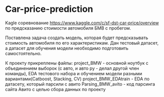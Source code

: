 # Car-price-prediction
Kagle соревнование https://www.kaggle.com/c/sf-dst-car-price/overview по предсказанию стоимости автомобиля БМВ с пробегом.

Поставлена задача создать модель, которая будет предсказывать стоимость автомобиля по его характеристикам.
Дан тестовый датасет, а датасет для обучения модели необходимо подготовить самостоятельно.

К проекту прикреплены файлы:
project_BMW - основной ноутбук с объединением выборок (с авто, и авто ру - делал другой член команды), EDA тестового набора и обучением модели разными вариантами(Catboost, Stacking, CV)
project_BMW_EDAtrain - EDA по датасету, который парсили с авито
Parsing_BMW_avito - код парсинга сайта Авито с целью сбора данных по проекту
